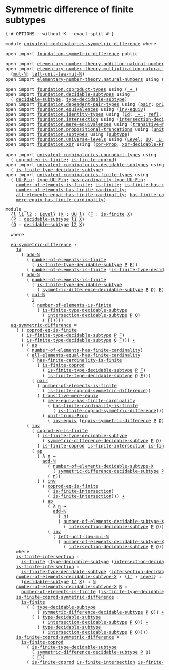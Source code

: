# Symmetric difference of finite subtypes

<pre class="Agda"><a id="52" class="Symbol">{-#</a> <a id="56" class="Keyword">OPTIONS</a> <a id="64" class="Pragma">--without-K</a> <a id="76" class="Pragma">--exact-split</a> <a id="90" class="Symbol">#-}</a>

<a id="95" class="Keyword">module</a> <a id="102" href="univalent-combinatorics.symmetric-difference.html" class="Module">univalent-combinatorics.symmetric-difference</a> <a id="147" class="Keyword">where</a>

<a id="154" class="Keyword">open</a> <a id="159" class="Keyword">import</a> <a id="166" href="foundation.symmetric-difference.html" class="Module">foundation.symmetric-difference</a> <a id="198" class="Keyword">public</a>

<a id="206" class="Keyword">open</a> <a id="211" class="Keyword">import</a> <a id="218" href="elementary-number-theory.addition-natural-numbers.html" class="Module">elementary-number-theory.addition-natural-numbers</a> <a id="268" class="Keyword">using</a> <a id="274" class="Symbol">(</a><a id="275" href="elementary-number-theory.addition-natural-numbers.html#1096" class="Function">add-ℕ</a><a id="280" class="Symbol">)</a>
<a id="282" class="Keyword">open</a> <a id="287" class="Keyword">import</a> <a id="294" href="elementary-number-theory.multiplication-natural-numbers.html" class="Module">elementary-number-theory.multiplication-natural-numbers</a> <a id="350" class="Keyword">using</a>
  <a id="358" class="Symbol">(</a><a id="359" href="elementary-number-theory.multiplication-natural-numbers.html#1286" class="Function">mul-ℕ</a><a id="364" class="Symbol">;</a> <a id="366" href="elementary-number-theory.multiplication-natural-numbers.html#2195" class="Function">left-unit-law-mul-ℕ</a><a id="385" class="Symbol">)</a>
<a id="387" class="Keyword">open</a> <a id="392" class="Keyword">import</a> <a id="399" href="elementary-number-theory.natural-numbers.html" class="Module">elementary-number-theory.natural-numbers</a> <a id="440" class="Keyword">using</a> <a id="446" class="Symbol">(</a><a id="447" href="elementary-number-theory.natural-numbers.html#1548" class="Datatype">ℕ</a><a id="448" class="Symbol">)</a>

<a id="451" class="Keyword">open</a> <a id="456" class="Keyword">import</a> <a id="463" href="foundation.coproduct-types.html" class="Module">foundation.coproduct-types</a> <a id="490" class="Keyword">using</a> <a id="496" class="Symbol">(</a><a id="497" href="foundation.coproduct-types.html#1181" class="Datatype Operator">_+_</a><a id="500" class="Symbol">)</a>
<a id="502" class="Keyword">open</a> <a id="507" class="Keyword">import</a> <a id="514" href="foundation.decidable-subtypes.html" class="Module">foundation.decidable-subtypes</a> <a id="544" class="Keyword">using</a>
  <a id="552" class="Symbol">(</a> <a id="554" href="foundation.decidable-subtypes.html#2426" class="Function">decidable-subtype</a><a id="571" class="Symbol">;</a> <a id="573" href="foundation.decidable-subtypes.html#3414" class="Function">type-decidable-subtype</a><a id="595" class="Symbol">)</a>
<a id="597" class="Keyword">open</a> <a id="602" class="Keyword">import</a> <a id="609" href="foundation.dependent-pair-types.html" class="Module">foundation.dependent-pair-types</a> <a id="641" class="Keyword">using</a> <a id="647" class="Symbol">(</a><a id="648" href="foundation-core.dependent-pair-types.html#588" class="InductiveConstructor">pair</a><a id="652" class="Symbol">;</a> <a id="654" href="foundation-core.dependent-pair-types.html#605" class="Field">pr1</a><a id="657" class="Symbol">;</a> <a id="659" href="foundation-core.dependent-pair-types.html#617" class="Field">pr2</a><a id="662" class="Symbol">)</a>
<a id="664" class="Keyword">open</a> <a id="669" class="Keyword">import</a> <a id="676" href="foundation.equivalences.html" class="Module">foundation.equivalences</a> <a id="700" class="Keyword">using</a> <a id="706" class="Symbol">(</a><a id="707" href="foundation-core.equivalences.html#5721" class="Function">inv-equiv</a><a id="716" class="Symbol">)</a>
<a id="718" class="Keyword">open</a> <a id="723" class="Keyword">import</a> <a id="730" href="foundation.identity-types.html" class="Module">foundation.identity-types</a> <a id="756" class="Keyword">using</a> <a id="762" class="Symbol">(</a><a id="763" href="foundation-core.identity-types.html#1767" class="Datatype">Id</a><a id="765" class="Symbol">;</a> <a id="767" href="foundation-core.identity-types.html#2425" class="Function Operator">_∙_</a><a id="770" class="Symbol">;</a> <a id="772" href="foundation-core.identity-types.html#1820" class="InductiveConstructor">refl</a><a id="776" class="Symbol">;</a> <a id="778" href="foundation-core.identity-types.html#4003" class="Function">ap</a><a id="780" class="Symbol">;</a> <a id="782" href="foundation-core.identity-types.html#5702" class="Function">tr</a><a id="784" class="Symbol">;</a> <a id="786" href="foundation-core.identity-types.html#2729" class="Function">inv</a><a id="789" class="Symbol">)</a>
<a id="791" class="Keyword">open</a> <a id="796" class="Keyword">import</a> <a id="803" href="foundation.intersection.html" class="Module">foundation.intersection</a> <a id="827" class="Keyword">using</a> <a id="833" class="Symbol">(</a><a id="834" href="foundation.intersection.html#954" class="Function">intersection-decidable-subtype</a><a id="864" class="Symbol">)</a>
<a id="866" class="Keyword">open</a> <a id="871" class="Keyword">import</a> <a id="878" href="foundation.mere-equivalences.html" class="Module">foundation.mere-equivalences</a> <a id="907" class="Keyword">using</a> <a id="913" class="Symbol">(</a><a id="914" href="foundation.mere-equivalences.html#2257" class="Function">transitive-mere-equiv</a><a id="935" class="Symbol">)</a>
<a id="937" class="Keyword">open</a> <a id="942" class="Keyword">import</a> <a id="949" href="foundation.propositional-truncations.html" class="Module">foundation.propositional-truncations</a> <a id="986" class="Keyword">using</a> <a id="992" class="Symbol">(</a><a id="993" href="foundation.propositional-truncations.html#2293" class="Function">unit-trunc-Prop</a><a id="1008" class="Symbol">)</a>
<a id="1010" class="Keyword">open</a> <a id="1015" class="Keyword">import</a> <a id="1022" href="foundation.subtypes.html" class="Module">foundation.subtypes</a> <a id="1042" class="Keyword">using</a> <a id="1048" class="Symbol">(</a><a id="1049" href="foundation-core.subtypes.html#2275" class="Function">subtype</a><a id="1056" class="Symbol">)</a>
<a id="1058" class="Keyword">open</a> <a id="1063" class="Keyword">import</a> <a id="1070" href="foundation.universe-levels.html" class="Module">foundation.universe-levels</a> <a id="1097" class="Keyword">using</a> <a id="1103" class="Symbol">(</a><a id="1104" href="Agda.Primitive.html#597" class="Postulate">Level</a><a id="1109" class="Symbol">;</a> <a id="1111" href="foundation-core.universe-levels.html#235" class="Primitive">UU</a><a id="1113" class="Symbol">;</a> <a id="1115" href="Agda.Primitive.html#810" class="Primitive Operator">_⊔_</a><a id="1118" class="Symbol">)</a>
<a id="1120" class="Keyword">open</a> <a id="1125" class="Keyword">import</a> <a id="1132" href="foundation.xor.html" class="Module">foundation.xor</a> <a id="1147" class="Keyword">using</a> <a id="1153" class="Symbol">(</a><a id="1154" href="foundation.xor.html#3999" class="Function">xor-Prop</a><a id="1162" class="Symbol">;</a> <a id="1164" href="foundation.xor.html#15040" class="Function">xor-decidable-Prop</a><a id="1182" class="Symbol">)</a>

<a id="1185" class="Keyword">open</a> <a id="1190" class="Keyword">import</a> <a id="1197" href="univalent-combinatorics.coproduct-types.html" class="Module">univalent-combinatorics.coproduct-types</a> <a id="1237" class="Keyword">using</a>
  <a id="1245" class="Symbol">(</a> <a id="1247" href="univalent-combinatorics.coproduct-types.html#6482" class="Function">coprod-eq-is-finite</a><a id="1266" class="Symbol">;</a> <a id="1268" href="univalent-combinatorics.coproduct-types.html#4970" class="Function">is-finite-coprod</a><a id="1284" class="Symbol">)</a>
<a id="1286" class="Keyword">open</a> <a id="1291" class="Keyword">import</a> <a id="1298" href="univalent-combinatorics.decidable-subtypes.html" class="Module">univalent-combinatorics.decidable-subtypes</a> <a id="1341" class="Keyword">using</a>
  <a id="1349" class="Symbol">(</a> <a id="1351" href="univalent-combinatorics.decidable-subtypes.html#1636" class="Function">is-finite-type-decidable-subtype</a><a id="1383" class="Symbol">)</a>
<a id="1385" class="Keyword">open</a> <a id="1390" class="Keyword">import</a> <a id="1397" href="univalent-combinatorics.finite-types.html" class="Module">univalent-combinatorics.finite-types</a> <a id="1434" class="Keyword">using</a>
  <a id="1442" class="Symbol">(</a> <a id="1444" href="univalent-combinatorics.finite-types.html#5087" class="Function">UU-Fin</a><a id="1450" class="Symbol">;</a> <a id="1452" href="univalent-combinatorics.finite-types.html#5170" class="Function">type-UU-Fin</a><a id="1463" class="Symbol">;</a> <a id="1465" href="univalent-combinatorics.finite-types.html#5260" class="Function">has-cardinality-type-UU-Fin</a><a id="1492" class="Symbol">;</a>
    <a id="1498" href="univalent-combinatorics.finite-types.html#11918" class="Function">number-of-elements-is-finite</a><a id="1526" class="Symbol">;</a> <a id="1528" href="univalent-combinatorics.finite-types.html#4139" class="Function">is-finite</a><a id="1537" class="Symbol">;</a> <a id="1539" href="univalent-combinatorics.finite-types.html#11297" class="Function">is-finite-has-cardinality</a><a id="1564" class="Symbol">;</a>
    <a id="1570" href="univalent-combinatorics.finite-types.html#5575" class="Function">number-of-elements-has-finite-cardinality</a><a id="1611" class="Symbol">;</a>
    <a id="1617" href="univalent-combinatorics.finite-types.html#9947" class="Function">all-elements-equal-has-finite-cardinality</a><a id="1658" class="Symbol">;</a> <a id="1660" href="univalent-combinatorics.finite-types.html#11681" class="Function">has-finite-cardinality-is-finite</a><a id="1692" class="Symbol">;</a>
    <a id="1698" href="univalent-combinatorics.finite-types.html#5735" class="Function">mere-equiv-has-finite-cardinality</a><a id="1731" class="Symbol">)</a>
</pre>
<pre class="Agda"><a id="1746" class="Keyword">module</a> <a id="1753" href="univalent-combinatorics.symmetric-difference.html#1753" class="Module">_</a>
  <a id="1757" class="Symbol">{</a><a id="1758" href="univalent-combinatorics.symmetric-difference.html#1758" class="Bound">l</a> <a id="1760" href="univalent-combinatorics.symmetric-difference.html#1760" class="Bound">l1</a> <a id="1763" href="univalent-combinatorics.symmetric-difference.html#1763" class="Bound">l2</a> <a id="1766" class="Symbol">:</a> <a id="1768" href="Agda.Primitive.html#597" class="Postulate">Level</a><a id="1773" class="Symbol">}</a> <a id="1775" class="Symbol">(</a><a id="1776" href="univalent-combinatorics.symmetric-difference.html#1776" class="Bound">X</a> <a id="1778" class="Symbol">:</a> <a id="1780" href="foundation-core.universe-levels.html#235" class="Primitive">UU</a> <a id="1783" href="univalent-combinatorics.symmetric-difference.html#1758" class="Bound">l</a><a id="1784" class="Symbol">)</a> <a id="1786" class="Symbol">(</a><a id="1787" href="univalent-combinatorics.symmetric-difference.html#1787" class="Bound">F</a> <a id="1789" class="Symbol">:</a> <a id="1791" href="univalent-combinatorics.finite-types.html#4139" class="Function">is-finite</a> <a id="1801" href="univalent-combinatorics.symmetric-difference.html#1776" class="Bound">X</a><a id="1802" class="Symbol">)</a>
  <a id="1806" class="Symbol">(</a><a id="1807" href="univalent-combinatorics.symmetric-difference.html#1807" class="Bound">P</a> <a id="1809" class="Symbol">:</a> <a id="1811" href="foundation.decidable-subtypes.html#2426" class="Function">decidable-subtype</a> <a id="1829" href="univalent-combinatorics.symmetric-difference.html#1760" class="Bound">l1</a> <a id="1832" href="univalent-combinatorics.symmetric-difference.html#1776" class="Bound">X</a><a id="1833" class="Symbol">)</a>
  <a id="1837" class="Symbol">(</a><a id="1838" href="univalent-combinatorics.symmetric-difference.html#1838" class="Bound">Q</a> <a id="1840" class="Symbol">:</a> <a id="1842" href="foundation.decidable-subtypes.html#2426" class="Function">decidable-subtype</a> <a id="1860" href="univalent-combinatorics.symmetric-difference.html#1763" class="Bound">l2</a> <a id="1863" href="univalent-combinatorics.symmetric-difference.html#1776" class="Bound">X</a><a id="1864" class="Symbol">)</a>
  
  <a id="1871" class="Keyword">where</a>

  <a id="1880" href="univalent-combinatorics.symmetric-difference.html#1880" class="Function">eq-symmetric-difference</a> <a id="1904" class="Symbol">:</a>
    <a id="1910" href="foundation-core.identity-types.html#1767" class="Datatype">Id</a>
      <a id="1919" class="Symbol">(</a> <a id="1921" href="elementary-number-theory.addition-natural-numbers.html#1096" class="Function">add-ℕ</a>
        <a id="1935" class="Symbol">(</a> <a id="1937" href="univalent-combinatorics.finite-types.html#11918" class="Function">number-of-elements-is-finite</a>
          <a id="1976" class="Symbol">(</a> <a id="1978" href="univalent-combinatorics.decidable-subtypes.html#1636" class="Function">is-finite-type-decidable-subtype</a> <a id="2011" href="univalent-combinatorics.symmetric-difference.html#1807" class="Bound">P</a> <a id="2013" href="univalent-combinatorics.symmetric-difference.html#1787" class="Bound">F</a><a id="2014" class="Symbol">))</a>        
        <a id="2033" class="Symbol">(</a> <a id="2035" href="univalent-combinatorics.finite-types.html#11918" class="Function">number-of-elements-is-finite</a> <a id="2064" class="Symbol">(</a><a id="2065" href="univalent-combinatorics.decidable-subtypes.html#1636" class="Function">is-finite-type-decidable-subtype</a> <a id="2098" href="univalent-combinatorics.symmetric-difference.html#1838" class="Bound">Q</a> <a id="2100" href="univalent-combinatorics.symmetric-difference.html#1787" class="Bound">F</a><a id="2101" class="Symbol">)))</a>
      <a id="2111" class="Symbol">(</a> <a id="2113" href="elementary-number-theory.addition-natural-numbers.html#1096" class="Function">add-ℕ</a>
        <a id="2127" class="Symbol">(</a> <a id="2129" href="univalent-combinatorics.finite-types.html#11918" class="Function">number-of-elements-is-finite</a>
          <a id="2168" class="Symbol">(</a> <a id="2170" href="univalent-combinatorics.decidable-subtypes.html#1636" class="Function">is-finite-type-decidable-subtype</a>
            <a id="2215" class="Symbol">(</a> <a id="2217" href="foundation.symmetric-difference.html#1451" class="Function">symmetric-difference-decidable-subtype</a> <a id="2256" href="univalent-combinatorics.symmetric-difference.html#1807" class="Bound">P</a> <a id="2258" href="univalent-combinatorics.symmetric-difference.html#1838" class="Bound">Q</a><a id="2259" class="Symbol">)</a> <a id="2261" href="univalent-combinatorics.symmetric-difference.html#1787" class="Bound">F</a><a id="2262" class="Symbol">))</a>
        <a id="2273" class="Symbol">(</a> <a id="2275" href="elementary-number-theory.multiplication-natural-numbers.html#1286" class="Function">mul-ℕ</a>
          <a id="2291" class="Number">2</a>
          <a id="2303" class="Symbol">(</a> <a id="2305" href="univalent-combinatorics.finite-types.html#11918" class="Function">number-of-elements-is-finite</a>
            <a id="2346" class="Symbol">(</a> <a id="2348" href="univalent-combinatorics.decidable-subtypes.html#1636" class="Function">is-finite-type-decidable-subtype</a>
              <a id="2395" class="Symbol">(</a> <a id="2397" href="foundation.intersection.html#954" class="Function">intersection-decidable-subtype</a> <a id="2428" href="univalent-combinatorics.symmetric-difference.html#1807" class="Bound">P</a> <a id="2430" href="univalent-combinatorics.symmetric-difference.html#1838" class="Bound">Q</a><a id="2431" class="Symbol">)</a>
              <a id="2447" class="Symbol">(</a> <a id="2449" href="univalent-combinatorics.symmetric-difference.html#1787" class="Bound">F</a><a id="2450" class="Symbol">)))))</a>
  <a id="2458" href="univalent-combinatorics.symmetric-difference.html#1880" class="Function">eq-symmetric-difference</a> <a id="2482" class="Symbol">=</a>
    <a id="2488" class="Symbol">(</a> <a id="2490" class="Symbol">(</a> <a id="2492" href="univalent-combinatorics.coproduct-types.html#6482" class="Function">coprod-eq-is-finite</a>
      <a id="2518" class="Symbol">(</a> <a id="2520" href="univalent-combinatorics.decidable-subtypes.html#1636" class="Function">is-finite-type-decidable-subtype</a> <a id="2553" href="univalent-combinatorics.symmetric-difference.html#1807" class="Bound">P</a> <a id="2555" href="univalent-combinatorics.symmetric-difference.html#1787" class="Bound">F</a><a id="2556" class="Symbol">)</a>
      <a id="2564" class="Symbol">(</a> <a id="2566" href="univalent-combinatorics.decidable-subtypes.html#1636" class="Function">is-finite-type-decidable-subtype</a> <a id="2599" href="univalent-combinatorics.symmetric-difference.html#1838" class="Bound">Q</a> <a id="2601" href="univalent-combinatorics.symmetric-difference.html#1787" class="Bound">F</a><a id="2602" class="Symbol">)))</a> <a id="2606" href="foundation-core.identity-types.html#2425" class="Function Operator">∙</a>
      <a id="2614" class="Symbol">(</a> <a id="2616" class="Symbol">(</a> <a id="2618" href="foundation-core.identity-types.html#4003" class="Function">ap</a>
        <a id="2629" class="Symbol">(</a> <a id="2631" href="univalent-combinatorics.finite-types.html#5575" class="Function">number-of-elements-has-finite-cardinality</a><a id="2672" class="Symbol">)</a>
        <a id="2682" class="Symbol">(</a> <a id="2684" href="univalent-combinatorics.finite-types.html#9947" class="Function">all-elements-equal-has-finite-cardinality</a>
          <a id="2736" class="Symbol">(</a> <a id="2738" href="univalent-combinatorics.finite-types.html#11681" class="Function">has-finite-cardinality-is-finite</a>
            <a id="2783" class="Symbol">(</a> <a id="2785" href="univalent-combinatorics.coproduct-types.html#4970" class="Function">is-finite-coprod</a>
              <a id="2816" class="Symbol">(</a> <a id="2818" href="univalent-combinatorics.decidable-subtypes.html#1636" class="Function">is-finite-type-decidable-subtype</a> <a id="2851" href="univalent-combinatorics.symmetric-difference.html#1807" class="Bound">P</a> <a id="2853" href="univalent-combinatorics.symmetric-difference.html#1787" class="Bound">F</a><a id="2854" class="Symbol">)</a>
              <a id="2870" class="Symbol">(</a> <a id="2872" href="univalent-combinatorics.decidable-subtypes.html#1636" class="Function">is-finite-type-decidable-subtype</a> <a id="2905" href="univalent-combinatorics.symmetric-difference.html#1838" class="Bound">Q</a> <a id="2907" href="univalent-combinatorics.symmetric-difference.html#1787" class="Bound">F</a><a id="2908" class="Symbol">)))</a>
          <a id="2922" class="Symbol">(</a> <a id="2924" href="foundation-core.dependent-pair-types.html#588" class="InductiveConstructor">pair</a>
            <a id="2941" class="Symbol">(</a> <a id="2943" href="univalent-combinatorics.finite-types.html#11918" class="Function">number-of-elements-is-finite</a>
              <a id="2986" class="Symbol">(</a> <a id="2988" href="univalent-combinatorics.symmetric-difference.html#4757" class="Function">is-finite-coprod-symmetric-difference</a><a id="3025" class="Symbol">))</a>
            <a id="3040" class="Symbol">(</a> <a id="3042" href="foundation.mere-equivalences.html#2257" class="Function">transitive-mere-equiv</a>
              <a id="3078" class="Symbol">(</a> <a id="3080" href="univalent-combinatorics.finite-types.html#5735" class="Function">mere-equiv-has-finite-cardinality</a>
                <a id="3130" class="Symbol">(</a> <a id="3132" href="univalent-combinatorics.finite-types.html#11681" class="Function">has-finite-cardinality-is-finite</a>
                  <a id="3183" class="Symbol">(</a> <a id="3185" href="univalent-combinatorics.symmetric-difference.html#4757" class="Function">is-finite-coprod-symmetric-difference</a><a id="3222" class="Symbol">)))</a>
              <a id="3240" class="Symbol">(</a> <a id="3242" href="foundation.propositional-truncations.html#2293" class="Function">unit-trunc-Prop</a>
                <a id="3274" class="Symbol">(</a> <a id="3276" href="foundation-core.equivalences.html#5721" class="Function">inv-equiv</a> <a id="3286" class="Symbol">(</a><a id="3287" href="foundation.symmetric-difference.html#3078" class="Function">equiv-symmetric-difference</a> <a id="3314" href="univalent-combinatorics.symmetric-difference.html#1807" class="Bound">P</a> <a id="3316" href="univalent-combinatorics.symmetric-difference.html#1838" class="Bound">Q</a><a id="3317" class="Symbol">)))))))</a> <a id="3325" href="foundation-core.identity-types.html#2425" class="Function Operator">∙</a>
        <a id="3335" class="Symbol">(</a> <a id="3337" href="foundation-core.identity-types.html#2729" class="Function">inv</a>
          <a id="3351" class="Symbol">(</a> <a id="3353" href="univalent-combinatorics.coproduct-types.html#6482" class="Function">coprod-eq-is-finite</a>
            <a id="3385" class="Symbol">(</a> <a id="3387" href="univalent-combinatorics.decidable-subtypes.html#1636" class="Function">is-finite-type-decidable-subtype</a>
              <a id="3434" class="Symbol">(</a> <a id="3436" href="foundation.symmetric-difference.html#1451" class="Function">symmetric-difference-decidable-subtype</a> <a id="3475" href="univalent-combinatorics.symmetric-difference.html#1807" class="Bound">P</a> <a id="3477" href="univalent-combinatorics.symmetric-difference.html#1838" class="Bound">Q</a><a id="3478" class="Symbol">)</a> <a id="3480" href="univalent-combinatorics.symmetric-difference.html#1787" class="Bound">F</a><a id="3481" class="Symbol">)</a>
            <a id="3495" class="Symbol">(</a> <a id="3497" href="univalent-combinatorics.coproduct-types.html#4970" class="Function">is-finite-coprod</a> <a id="3514" href="univalent-combinatorics.symmetric-difference.html#4327" class="Function">is-finite-intersection</a> <a id="3537" href="univalent-combinatorics.symmetric-difference.html#4327" class="Function">is-finite-intersection</a><a id="3559" class="Symbol">))</a> <a id="3562" href="foundation-core.identity-types.html#2425" class="Function Operator">∙</a>
          <a id="3574" class="Symbol">(</a> <a id="3576" href="foundation-core.identity-types.html#4003" class="Function">ap</a>
            <a id="3591" class="Symbol">(</a> <a id="3593" class="Symbol">λ</a> <a id="3595" href="univalent-combinatorics.symmetric-difference.html#3595" class="Bound">n</a> <a id="3597" class="Symbol">→</a>
              <a id="3613" href="elementary-number-theory.addition-natural-numbers.html#1096" class="Function">add-ℕ</a>
                <a id="3635" class="Symbol">(</a> <a id="3637" href="univalent-combinatorics.symmetric-difference.html#4541" class="Function">number-of-elements-decidable-subtype-X</a>
                  <a id="3694" class="Symbol">(</a> <a id="3696" href="foundation.symmetric-difference.html#1451" class="Function">symmetric-difference-decidable-subtype</a> <a id="3735" href="univalent-combinatorics.symmetric-difference.html#1807" class="Bound">P</a> <a id="3737" href="univalent-combinatorics.symmetric-difference.html#1838" class="Bound">Q</a><a id="3738" class="Symbol">))</a>
                <a id="3757" class="Symbol">(</a> <a id="3759" href="univalent-combinatorics.symmetric-difference.html#3595" class="Bound">n</a><a id="3760" class="Symbol">))</a>
            <a id="3775" class="Symbol">(</a> <a id="3777" class="Symbol">(</a> <a id="3779" href="foundation-core.identity-types.html#2729" class="Function">inv</a>
              <a id="3797" class="Symbol">(</a> <a id="3799" href="univalent-combinatorics.coproduct-types.html#6482" class="Function">coprod-eq-is-finite</a>
                <a id="3835" class="Symbol">(</a> <a id="3837" href="univalent-combinatorics.symmetric-difference.html#4327" class="Function">is-finite-intersection</a><a id="3859" class="Symbol">)</a>
                <a id="3877" class="Symbol">(</a> <a id="3879" href="univalent-combinatorics.symmetric-difference.html#4327" class="Function">is-finite-intersection</a><a id="3901" class="Symbol">)))</a> <a id="3905" href="foundation-core.identity-types.html#2425" class="Function Operator">∙</a>
              <a id="3921" class="Symbol">(</a> <a id="3923" href="foundation-core.identity-types.html#4003" class="Function">ap</a>
                <a id="3942" class="Symbol">(</a> <a id="3944" class="Symbol">λ</a> <a id="3946" href="univalent-combinatorics.symmetric-difference.html#3946" class="Bound">n</a> <a id="3948" class="Symbol">→</a>
                  <a id="3968" href="elementary-number-theory.addition-natural-numbers.html#1096" class="Function">add-ℕ</a>
                    <a id="3994" class="Symbol">(</a> <a id="3996" href="univalent-combinatorics.symmetric-difference.html#3946" class="Bound">n</a><a id="3997" class="Symbol">)</a>
                    <a id="4019" class="Symbol">(</a> <a id="4021" href="univalent-combinatorics.symmetric-difference.html#4541" class="Function">number-of-elements-decidable-subtype-X</a>
                      <a id="4082" class="Symbol">(</a> <a id="4084" href="foundation.intersection.html#954" class="Function">intersection-decidable-subtype</a> <a id="4115" href="univalent-combinatorics.symmetric-difference.html#1807" class="Bound">P</a> <a id="4117" href="univalent-combinatorics.symmetric-difference.html#1838" class="Bound">Q</a><a id="4118" class="Symbol">)))</a>
                <a id="4138" class="Symbol">(</a> <a id="4140" href="foundation-core.identity-types.html#2729" class="Function">inv</a>
                  <a id="4162" class="Symbol">(</a> <a id="4164" href="elementary-number-theory.multiplication-natural-numbers.html#2195" class="Function">left-unit-law-mul-ℕ</a>
                    <a id="4204" class="Symbol">(</a> <a id="4206" href="univalent-combinatorics.symmetric-difference.html#4541" class="Function">number-of-elements-decidable-subtype-X</a>
                      <a id="4267" class="Symbol">(</a> <a id="4269" href="foundation.intersection.html#954" class="Function">intersection-decidable-subtype</a> <a id="4300" href="univalent-combinatorics.symmetric-difference.html#1807" class="Bound">P</a> <a id="4302" href="univalent-combinatorics.symmetric-difference.html#1838" class="Bound">Q</a><a id="4303" class="Symbol">)))))))))</a>
    <a id="4317" class="Keyword">where</a>
    <a id="4327" href="univalent-combinatorics.symmetric-difference.html#4327" class="Function">is-finite-intersection</a> <a id="4350" class="Symbol">:</a>
      <a id="4358" href="univalent-combinatorics.finite-types.html#4139" class="Function">is-finite</a> <a id="4368" class="Symbol">(</a><a id="4369" href="foundation.decidable-subtypes.html#3414" class="Function">type-decidable-subtype</a> <a id="4392" class="Symbol">(</a><a id="4393" href="foundation.intersection.html#954" class="Function">intersection-decidable-subtype</a> <a id="4424" href="univalent-combinatorics.symmetric-difference.html#1807" class="Bound">P</a> <a id="4426" href="univalent-combinatorics.symmetric-difference.html#1838" class="Bound">Q</a><a id="4427" class="Symbol">))</a>
    <a id="4434" href="univalent-combinatorics.symmetric-difference.html#4327" class="Function">is-finite-intersection</a> <a id="4457" class="Symbol">=</a>
      <a id="4465" href="univalent-combinatorics.decidable-subtypes.html#1636" class="Function">is-finite-type-decidable-subtype</a> <a id="4498" class="Symbol">(</a><a id="4499" href="foundation.intersection.html#954" class="Function">intersection-decidable-subtype</a> <a id="4530" href="univalent-combinatorics.symmetric-difference.html#1807" class="Bound">P</a> <a id="4532" href="univalent-combinatorics.symmetric-difference.html#1838" class="Bound">Q</a><a id="4533" class="Symbol">)</a> <a id="4535" href="univalent-combinatorics.symmetric-difference.html#1787" class="Bound">F</a>
    <a id="4541" href="univalent-combinatorics.symmetric-difference.html#4541" class="Function">number-of-elements-decidable-subtype-X</a> <a id="4580" class="Symbol">:</a> <a id="4582" class="Symbol">{</a><a id="4583" href="univalent-combinatorics.symmetric-difference.html#4583" class="Bound">l&#39;</a> <a id="4586" class="Symbol">:</a> <a id="4588" href="Agda.Primitive.html#597" class="Postulate">Level</a><a id="4593" class="Symbol">}</a> <a id="4595" class="Symbol">→</a>
      <a id="4603" class="Symbol">(</a><a id="4604" href="foundation.decidable-subtypes.html#2426" class="Function">decidable-subtype</a> <a id="4622" href="univalent-combinatorics.symmetric-difference.html#4583" class="Bound">l&#39;</a> <a id="4625" href="univalent-combinatorics.symmetric-difference.html#1776" class="Bound">X</a><a id="4626" class="Symbol">)</a> <a id="4628" class="Symbol">→</a> <a id="4630" href="elementary-number-theory.natural-numbers.html#1548" class="Datatype">ℕ</a>
    <a id="4636" href="univalent-combinatorics.symmetric-difference.html#4541" class="Function">number-of-elements-decidable-subtype-X</a> <a id="4675" href="univalent-combinatorics.symmetric-difference.html#4675" class="Bound">R</a> <a id="4677" class="Symbol">=</a>
      <a id="4685" href="univalent-combinatorics.finite-types.html#11918" class="Function">number-of-elements-is-finite</a> <a id="4714" class="Symbol">(</a><a id="4715" href="univalent-combinatorics.decidable-subtypes.html#1636" class="Function">is-finite-type-decidable-subtype</a> <a id="4748" href="univalent-combinatorics.symmetric-difference.html#4675" class="Bound">R</a> <a id="4750" href="univalent-combinatorics.symmetric-difference.html#1787" class="Bound">F</a><a id="4751" class="Symbol">)</a>
    <a id="4757" href="univalent-combinatorics.symmetric-difference.html#4757" class="Function">is-finite-coprod-symmetric-difference</a> <a id="4795" class="Symbol">:</a>
      <a id="4803" href="univalent-combinatorics.finite-types.html#4139" class="Function">is-finite</a>
        <a id="4821" class="Symbol">(</a> <a id="4823" class="Symbol">(</a> <a id="4825" href="foundation.decidable-subtypes.html#3414" class="Function">type-decidable-subtype</a>
            <a id="4860" class="Symbol">(</a> <a id="4862" href="foundation.symmetric-difference.html#1451" class="Function">symmetric-difference-decidable-subtype</a> <a id="4901" href="univalent-combinatorics.symmetric-difference.html#1807" class="Bound">P</a> <a id="4903" href="univalent-combinatorics.symmetric-difference.html#1838" class="Bound">Q</a><a id="4904" class="Symbol">))</a> <a id="4907" href="foundation.coproduct-types.html#1181" class="Datatype Operator">+</a>
          <a id="4919" class="Symbol">(</a> <a id="4921" class="Symbol">(</a> <a id="4923" href="foundation.decidable-subtypes.html#3414" class="Function">type-decidable-subtype</a>
              <a id="4960" class="Symbol">(</a> <a id="4962" href="foundation.intersection.html#954" class="Function">intersection-decidable-subtype</a> <a id="4993" href="univalent-combinatorics.symmetric-difference.html#1807" class="Bound">P</a> <a id="4995" href="univalent-combinatorics.symmetric-difference.html#1838" class="Bound">Q</a><a id="4996" class="Symbol">))</a> <a id="4999" href="foundation.coproduct-types.html#1181" class="Datatype Operator">+</a>
            <a id="5013" class="Symbol">(</a> <a id="5015" href="foundation.decidable-subtypes.html#3414" class="Function">type-decidable-subtype</a>
              <a id="5052" class="Symbol">(</a> <a id="5054" href="foundation.intersection.html#954" class="Function">intersection-decidable-subtype</a> <a id="5085" href="univalent-combinatorics.symmetric-difference.html#1807" class="Bound">P</a> <a id="5087" href="univalent-combinatorics.symmetric-difference.html#1838" class="Bound">Q</a><a id="5088" class="Symbol">))))</a>
    <a id="5097" href="univalent-combinatorics.symmetric-difference.html#4757" class="Function">is-finite-coprod-symmetric-difference</a> <a id="5135" class="Symbol">=</a>
      <a id="5143" href="univalent-combinatorics.coproduct-types.html#4970" class="Function">is-finite-coprod</a>
        <a id="5168" class="Symbol">(</a> <a id="5170" href="univalent-combinatorics.decidable-subtypes.html#1636" class="Function">is-finite-type-decidable-subtype</a>
          <a id="5213" class="Symbol">(</a> <a id="5215" href="foundation.symmetric-difference.html#1451" class="Function">symmetric-difference-decidable-subtype</a> <a id="5254" href="univalent-combinatorics.symmetric-difference.html#1807" class="Bound">P</a> <a id="5256" href="univalent-combinatorics.symmetric-difference.html#1838" class="Bound">Q</a><a id="5257" class="Symbol">)</a>
          <a id="5269" class="Symbol">(</a> <a id="5271" href="univalent-combinatorics.symmetric-difference.html#1787" class="Bound">F</a><a id="5272" class="Symbol">))</a>
        <a id="5283" class="Symbol">(</a> <a id="5285" href="univalent-combinatorics.coproduct-types.html#4970" class="Function">is-finite-coprod</a> <a id="5302" href="univalent-combinatorics.symmetric-difference.html#4327" class="Function">is-finite-intersection</a> <a id="5325" href="univalent-combinatorics.symmetric-difference.html#4327" class="Function">is-finite-intersection</a><a id="5347" class="Symbol">)</a>
</pre>